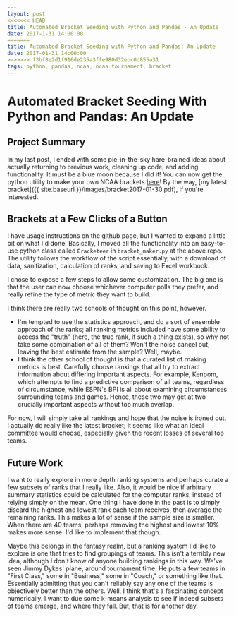 ```yaml
---
layout: post
<<<<<<< HEAD
title: Automated Bracket Seeding with Python and Pandas - An Update
date: 2017-1-31 14:00:00
=======
title: Automated Bracket Seeding with Python and Pandas: An Update
date: 2017-01-31 14:00:00
>>>>>>> f3bf8e2d1f916de235a3ffe980d32ebc0d855a31
tags: python, pandas, ncaa, ncaa tournament, bracket
---
```


# Automated Bracket Seeding With Python and Pandas: An Update

## Project Summary

In my last post, I ended with some pie-in-the-sky hare-brained ideas about actually returning to previous work, cleaning up code, and adding functionality. It must be a blue moon because I did it! You can now get the python utility to make your own NCAA brackets [here](https://github.com/ryangooch/automated_ncaa_bb_bracket)! By the way, [my latest bracket]({{ site.baseurl }}/images/bracket2017-01-30.pdf), if you're interested.

## Brackets at a Few Clicks of a Button

I have usage instructions on the github page, but I wanted to expand a little bit on what I'd done. Basically, I moved all the functionality into an easy-to-use python class called ` Bracketeer ` in `bracket_maker.py` at the above repo. The utility follows the workflow of the script essentially, with a download of data, sanitization, calculation of ranks, and saving to Excel workbook.

I chose to expose a few steps to allow some customization. The big one is that the user can now choose whichever computer polls they prefer, and really refine the type of metric they want to build.

 I think there are really two schools of thought on this point, however. 
 
 * I'm tempted to use the statistics approach, and do a sort of ensemble approach of the ranks; all ranking metrics included have some ability to access the "truth" (here, the true rank, if such a thing exists), so why not take some combination of all of them? Won't the noise cancel out, leaving the best estimate from the sample? Well, maybe. 
 * I think the other school of thought is that a curated list of rnaking metrics is best. Carefully choose rankings that all try to extract information about differing important aspects. For example, Kenpom, which attempts to find a predictive comparison of all teams, regardless of circumstance, while ESPN's BPI is all about examining circumstances surrounding teams and games. Hence, these two may get at two crucially important aspects without too much overlap.
 
 For now, I will simply take all rankings and hope that the noise is ironed out. I actually do really like the latest bracket; it seems like what an ideal committee would choose, especially given the recent losses of several top teams.
 
## Future Work
I want to really explore in more depth ranking systems and perhaps curate a few subsets of ranks that I really like. Also, it would be nice if arbitrary summary statistics could be calculated for the computer ranks, instead of relying simply on the mean. One thing I have done in the past is to simply discard the highest and lowest rank each team receives, then average the remaining ranks. This makes a lot of sense if the sample size is smaller. When there are 40 teams, perhaps removing the highest and lowest 10% makes more sense. I'd like to implement that though.

Maybe this belongs in the fantasy realm, but a ranking system I'd like to explore is one that tries to find groupings of teams. This isn't a terribly new idea, although I don't know of anyone building rankings in this way. We've seen Jimmy Dykes' plane, around tournament time. He puts a few teams in "First Class," some in "Business," some in "Coach," or something like that. Essentially admitting that you can't reliably say any one of the teams is objectively better than the others. Well, I think that's a fascinating concept numerically. I want to due some k-means analysis to see if indeed subsets of teams emerge, and where they fall. But, that is for another day.
